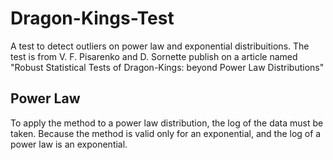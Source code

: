 Dragon-Kings-Test
=================

A test to detect outliers on power law and exponential distribuitions.
The test is from V. F. Pisarenko and D. Sornette publish on a article named
"Robust Statistical Tests of Dragon-Kings: beyond Power Law Distributions"

Power Law
---------
To apply the method to a power law distribution, the log of the data must be
taken. Because the method is valid only for an exponential, and the log of a
power law is an exponential.
